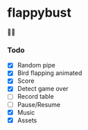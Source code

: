 # flappybust
🦀🦋

### Todo

- [x] Random pipe
- [x] Bird flapping animated
- [x] Score
- [x] Detect game over
- [ ] Record table
- [ ] Pause/Resume
- [x] Music
- [x] Assets
